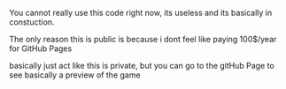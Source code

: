 You cannot really use this code right now, its useless and its basically in constuction.

The only reason this is public is because i dont feel like paying 100$/year for GitHub Pages

basically just act like this is private, but you can go to the gitHub Page to see basically a preview of the game